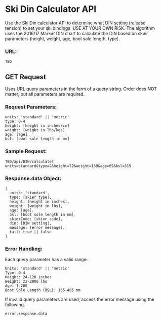 # Ski Din Calculator API

Use the Ski Din calculator API to determine what DIN setting (release tension) to set your ski bindings. USE AT YOUR OWN RISK. The algorithm uses the 2016/17 Marker DIN chart to calculate the DIN based on skier parameters (height, weight, age, boot sole length, type).

### URL:

```
TBD
```

## GET Request

Uses URL query parameters in the form of a query string. Order does NOT matter, but all parameters are required.

### Request Parameters:

```
units: 'standard' || 'metric'
type: 0-4
height: [height in inches/cm]
weight: [weight in lbs/kgs]
age: [age]
bsl: [boot sole length in mm]
```

### Sample Request:

```
TBD/api/DIN/calculate?units=standard&type=2&height=72&weight=160&age=69&bsl=315
```

### Response.data Object:

```
{
  units: 'standard',
  type: [skier type],
  height: [height in inches],
  weight: [weight in lbs],
  age: [age],
  bsl: [boot sole length in mm],
  skierCode: [skier code],
  din: [DIN setting],
  message: [error message],
  fail: true || false
}
```

### Error Handling:

Each query parameter has a valid range:

```
Units: 'standard' || 'metric'
Type: 0-4
Height: 24-120 inches
Weight: 22-2000 lbs
Age: 1-200
Boot Sole Length (BSL): 165-405 mm
```

If invalid query parameters are used, access the error message using the following.

```
error.response.data
```
